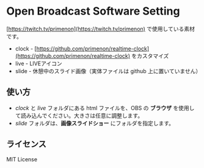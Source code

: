# Open Broadcast Software Setting

[https://twitch.tv/primenon](https://twitch.tv/primenon) で使用している素材です。

* clock - [https://github.com/primenon/realtime-clock](https://github.com/primenon/realtime-clock) をカスタマイズ
* live - LIVEアイコン
* slide - 休憩中のスライド画像（実体ファイルは github 上に置いていません）

## 使い方

* *clock* と *live* フォルダにある html ファイルを、OBS の __ブラウザ__ を使用して読み込んでください。大きさは任意に調整します。
* *slide* フォルダは、__画像スライドショー__ にフォルダを指定します。

## ライセンス
MIT License
